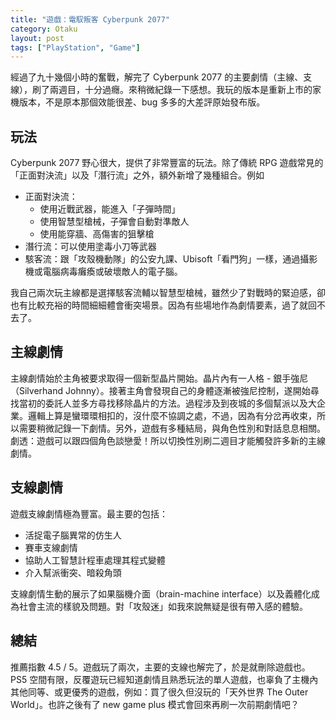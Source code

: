 ```yaml
---
title: "遊戲：電馭叛客 Cyberpunk 2077"
category: Otaku
layout: post
tags: ["PlayStation", "Game"]
---
```


經過了九十幾個小時的奮戰，解完了 Cyberpunk 2077 的主要劇情（主線、支線），刷了兩週目，十分過癮。來稍微紀錄一下感想。我玩的版本是重新上市的家機版本，不是原本那個效能很差、bug 多多的大差評原始發布版。

## 玩法

Cyberpunk 2077 野心很大，提供了非常豐富的玩法。除了傳統 RPG 遊戲常見的「正面對決流」以及「潛行流」之外，額外新增了幾種組合。例如

- 正面對決流：
  - 使用近戰武器，能進入「子彈時間」
  - 使用智慧型槍械，子彈會自動對準敵人
  - 使用能穿牆、高傷害的狙擊槍
- 潛行流：可以使用塗毒小刀等武器
- 駭客流：跟「攻殼機動隊」的公安九課、Ubisoft「看門狗」一樣，通過攝影機或電腦病毒癱瘓或破壞敵人的電子腦。

我自己兩次玩主線都是選擇駭客流輔以智慧型槍械，雖然少了對戰時的緊迫感，卻也有比較充裕的時間細細體會衝突場景。因為有些場地作為劇情要素，過了就回不去了。

## 主線劇情

主線劇情始於主角被要求取得一個新型晶片開始。晶片內有一人格 - 銀手強尼（Silverhand Johnny）。接著主角會發現自己的身體逐漸被強尼控制，遂開始尋找當初的委託人並多方尋找移除晶片的方法。過程涉及到夜城的多個幫派以及大企業。邏輯上算是蠻環環相扣的，沒什麼不協調之處，不過，因為有分岔再收束，所以需要稍微記錄一下劇情。另外，遊戲有多種結局，與角色性別和對話息息相關。劇透：遊戲可以跟四個角色談戀愛！所以切換性別刷二週目才能觸發許多新的主線劇情。

## 支線劇情

遊戲支線劇情極為豐富。最主要的包括：

- 活捉電子腦異常的仿生人
- 賽車支線劇情
- 協助人工智慧計程車處理其程式變體
- 介入幫派衝突、暗殺角頭

支線劇情生動的展示了如果腦機介面（brain-machine interface）以及義體化成為社會主流的樣貌及問題。對「攻殼迷」如我來說無疑是很有帶入感的體驗。

## 總結

推薦指數 4.5 / 5。遊戲玩了兩次，主要的支線也解完了，於是就刪除遊戲也。PS5 空間有限，反覆遊玩已經知道劇情且熟悉玩法的單人遊戲，也辜負了主機內其他同等、或更優秀的遊戲，例如：買了很久但沒玩的「天外世界 The Outer World」。也許之後有了 new game plus 模式會回來再刷一次前期劇情吧？
